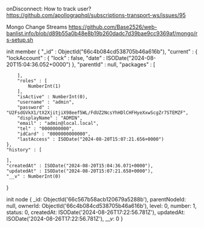 onDisconnect: How to track user?
https://github.com/apollographql/subscriptions-transport-ws/issues/95


Mongo Change Streams
https://github.com/Base2526/web-banlist.info/blob/d89b55a0b48e8b19b260dadc7d39bae9cc9369af/mongo/rs-setup.sh


init member
{
    "_id" : ObjectId("66c4b084cd538705b46a616b"),
    "current" : {
        "lockAccount" : {
            "lock" : false,
            "date" : ISODate("2024-08-20T15:04:36.052+0000")
        },
        "parentId" : null,
        "packages" : [

        ],
        "roles" : [
            NumberInt(1)
        ],
        "isActive" : NumberInt(0),
        "username" : "admin",
        "password" : "U2FsdGVkX1/tX2XjitjiX98eef5WL/FdUZ2NcsYhHDlCHFHyeXxwScgZr7STEMZF",
        "displayName" : "ADMIN",
        "email" : "admin@local.local",
        "tel" : "0000000000",
        "idCard" : "0000000000000",
        "lastAccess" : ISODate("2024-08-20T15:07:21.656+0000")
    },
    "history" : [

    ],
    "createdAt" : ISODate("2024-08-20T15:04:36.071+0000"),
    "updatedAt" : ISODate("2024-08-20T15:07:21.658+0000"),
    "__v" : NumberInt(0)
}

init node
{
    _id: ObjectId('66c567b58acb120679a5288b'),
    parentNodeId: null,
    ownerId: ObjectId('66c4b084cd538705b46a616b'),
    level: 0,
    number: 1,
    status: 0,
    createdAt: ISODate('2024-08-26T17:22:56.781Z'),
    updatedAt: ISODate('2024-08-26T17:22:56.781Z'),
    __v: 0
}
